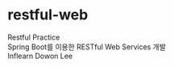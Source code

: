 # restful-web <br>
Restful Practice <br>
Spring Boot를 이용한 RESTful Web Services 개발 <br>
Inflearn Dowon Lee <br> 
